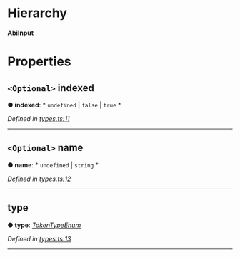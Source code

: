 

# Hierarchy

**AbiInput**

# Properties

<a id="indexed"></a>

## `<Optional>` indexed

**● indexed**: * `undefined` &#124; `false` &#124; `true`
*

*Defined in [types.ts:11](https://github.com/paritytech/js-libs/blob/83ff883/packages/abi/src/types.ts#L11)*

___
<a id="name"></a>

## `<Optional>` name

**● name**: * `undefined` &#124; `string`
*

*Defined in [types.ts:12](https://github.com/paritytech/js-libs/blob/83ff883/packages/abi/src/types.ts#L12)*

___
<a id="type"></a>

##  type

**● type**: *[TokenTypeEnum](../modules/_types_.md#tokentypeenum)*

*Defined in [types.ts:13](https://github.com/paritytech/js-libs/blob/83ff883/packages/abi/src/types.ts#L13)*

___

